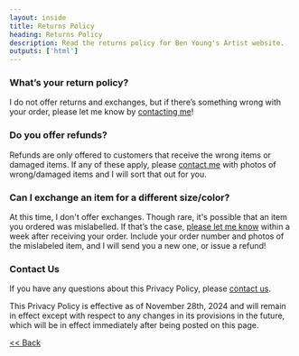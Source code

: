 ```yaml
---
layout: inside
title: Returns Policy
heading: Returns Policy
description: Read the returns policy for Ben Young's Artist website.
outputs: ['html']
---
```


### What’s your return policy? ###

I do not offer returns and exchanges, but if there’s something wrong with your order, please let me know by [contacting me](/contact)!

### Do you offer refunds? ###

Refunds are only offered to customers that receive the wrong items or damaged items. If any of these apply, please [contact me](/contact) with photos of wrong/damaged items and I will sort that out for you.

### Can I exchange an item for a different size/color? ###

At this time, I don't offer exchanges. Though rare, it's possible that an item you ordered was mislabelled. If that’s the case, [please let me know](/contact) within a week after receiving your order. Include your order number and photos of the mislabeled item, and I will send you a new one, or issue a refund!

### Contact Us ###

If you have any questions about this Privacy Policy, please [contact us](/contact).

This Privacy Policy is effective as of November 28th, 2024 and will remain in effect except with respect to any changes in its provisions in the future, which will be in effect immediately after being posted on this page.

[<< Back](/shop)
